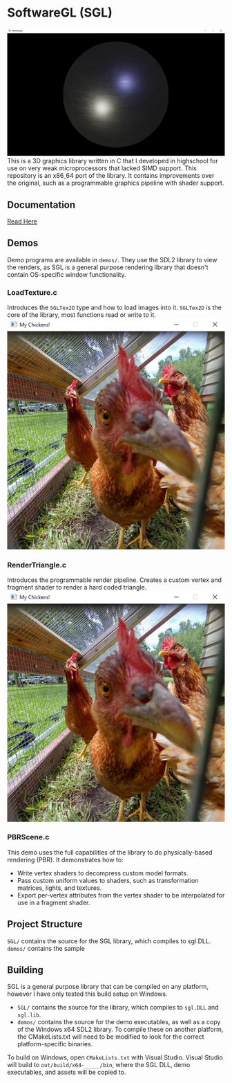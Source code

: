 # SoftwareGL (SGL)
<img src="screenshots/PBRSceneDemo.jpg" alt="Screenshot of PBR Render"/>
This is a 3D graphics library written in C that I developed in highschool for use on very weak microprocessors that lacked SIMD support. This repository is an x86_64 port of the library. It contains improvements over the original, such as a programmable graphics pipeline with shader support.

## Documentation
[Read Here]()

## Demos
Demo programs are available in `demos/`. They use the SDL2 library to view the renders, as SGL is a general purpose rendering library that doesn't contain OS-specific window functionality.

### LoadTexture.c
Introduces the `SGLTex2D` type and how to load images into it. `SGLTex2D` is the core of the library, most functions read or write to it.
<img src="screenshots/LoadTextureDemo.jpg" alt="Screenshot of Texture Loading Demo"/>

### RenderTriangle.c
Introduces the programmable render pipeline. Creates a custom vertex and fragment shader to render a hard coded triangle.
<img src="screenshots/LoadTextureDemo.jpg" alt="Screenshot of Texture Loading Demo"/>

### PBRScene.c
This demo uses the full capabilities of the library to do physically-based rendering (PBR). It demonstrates how to:
* Write vertex shaders to decompress custom model formats.
* Pass custom uniform values to shaders, such as transformation matrices, lights, and textures.
* Export per-vertex attributes from the vertex shader to be interpolated for use in a fragment shader.

## Project Structure
`SGL/` contains the source for the SGL library, which compiles to sgl.DLL. `demos/` contains the sample

## Building
SGL is a general purpose library that can be compiled on any platform, however I have only tested this build setup on Windows.

* `SGL/` contains the source for the library, which compiles to `sgl.DLL` and `sgl.lib`.
* `demos/` contains the source for the demo executables, as well as a copy of the Windows x64 SDL2 library. To compile these on another platform, the CMakeLists.txt will need to be modified to look for the correct platform-specific binaries.

To build on Windows, open `CMakeLists.txt` with Visual Studio. Visual Studio will build to `out/build/x64-_____/bin`, where the SGL DLL, demo executables, and assets will be copied to.